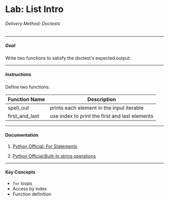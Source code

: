# Lab: List Intro

###### Delivery Method: Doctests

--------------

##### Goal

Write two functions to satisfy the doctest's expected output.


--------------------

##### Instructions

Define two functions:

| Function Name | Description                                    |
|---------------|------------------------------------------------|
| spell_out     | prints each element in the input iterable      |
| first_and_last| use index to print the first and last elements |


-------------------

#### Documentation

1. [Python Official: For Statements](https://docs.python.org/3/tutorial/controlflow.html#for-statements)

1. [Python Official:Built-In string operations](https://docs.python.org/3.6/tutorial/introduction.html#strings)

----------------------

#### Key Concepts

- `for` loops
- Access by index
- Function definition
